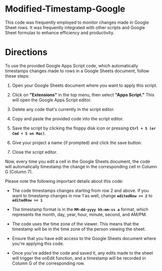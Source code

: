 # Modified-Timestamp-Google
This code was frequently employed to monitor changes made in Google Sheet rows. It was frequently integrated with other scripts and Google Sheet formulas to enhance efficiency and productivity.

# Directions

To use the provided Google Apps Script code, which automatically timestamps changes made to rows in a Google Sheets document, follow these steps:

1. Open your Google Sheets document where you want to apply this script.

2. Click on **"Extensions"** in the top menu, then select **"Apps Script."** This will open the Google Apps Script editor.

3. Delete any code that's currently in the script editor.

4. Copy and paste the provided code into the script editor.

5. Save the script by clicking the floppy disk icon or pressing **`Ctrl + S (or Cmd + S on Mac)`**.

6. Give your project a name (if prompted) and click the save button.

7. Close the script editor.

Now, every time you edit a cell in the Google Sheets document, the code will automatically timestamp the change in the corresponding cell in Column G (Column 7).

Please note the following important details about this code:

* The code timestamps changes starting from row 2 and above. If you want to timestamp changes in row 1 as well, change **`editedRow >= 2`** to **`editedRow >= 1`**

* The timestamp format is in the **`MM-dd-yyyy hh:mm:ss a`** format, which represents the month, day, year, hour, minute, second, and AM/PM.

* The code uses the time zone of the viewer. This means that the timestamp will be in the time zone of the person viewing the sheet.

* Ensure that you have edit access to the Google Sheets document where you're applying this code.

* Once you've added the code and saved it, any edits made to the sheet will trigger the onEdit function, and a timestamp will be recorded in Column G of the corresponding row.
